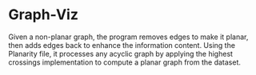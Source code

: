 # Graph-Viz
Given a non-planar graph, the program removes edges to make it planar, then adds edges back to enhance the information content. Using the Planarity file, it processes any acyclic graph by applying the highest crossings implementation to compute a planar graph from the dataset.
